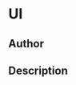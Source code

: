 # UI

## Author

<!-- Insert Your Name Here -->

## Description

<!-- Describe your example here -->
